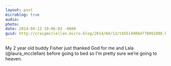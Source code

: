 ```yaml
---
layout: post
microblog: true
audio: 
photo: 
date: 2014-04-12 19:06:03 -0600
guid: http://craigmcclellan.micro.blog/2014/04/13/t455149884770091008.html
---
```

My 2 year old buddy Fisher just thanked God for me and Lala (@laura_mcclellan) before going to bed so I’m pretty sure we’re going to heaven.
